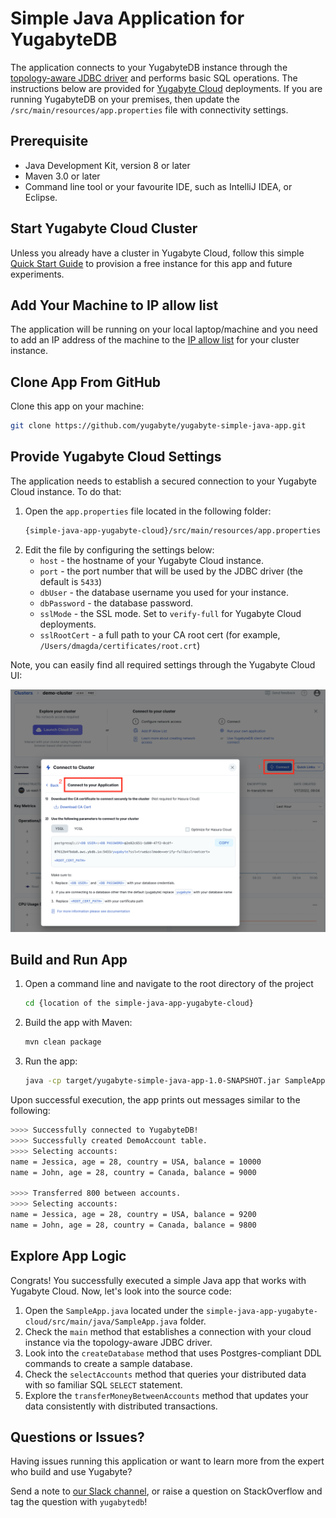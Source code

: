 # Simple Java Application for YugabyteDB

The application connects to your YugabyteDB instance through the 
[topology-aware JDBC driver](https://docs.yugabyte.com/latest/integrations/jdbc-driver/) and performs basic SQL 
operations. The instructions below are provided for [Yugabyte Cloud](https://cloud.yugabyte.com/) deployments. 
If you are running YugabyteDB on your premises, then update the `/src/main/resources/app.properties` file with 
connectivity settings.

## Prerequisite
* Java Development Kit, version 8 or later
* Maven 3.0 or later
* Command line tool or your favourite IDE, such as IntelliJ IDEA, or Eclipse.

## Start Yugabyte Cloud Cluster

Unless you already have a cluster in Yugabyte Cloud, follow this simple 
[Quick Start Guide](https://docs.yugabyte.com/latest/yugabyte-cloud/cloud-quickstart/qs-add/) to provision a free
instance for this app and future experiments.

## Add Your Machine to IP allow list

The application will be running on your local laptop/machine and you need to add an IP address of the machine to the
[IP allow list](https://docs.yugabyte.com/latest/yugabyte-cloud/cloud-secure-clusters/add-connections/#manage-ip-allow-lists)
for your cluster instance. 

## Clone App From GitHub

Clone this app on your machine:

```bash
git clone https://github.com/yugabyte/yugabyte-simple-java-app.git
```

## Provide Yugabyte Cloud Settings

The application needs to establish a secured connection to your Yugabyte Cloud instance. To do that:
1. Open the `app.properties` file located in the following folder:
   ```bash
   {simple-java-app-yugabyte-cloud}/src/main/resources/app.properties
   ```
2. Edit the file by configuring the settings below:
   * `host` - the hostname of your Yugabyte Cloud instance.
   * `port` - the port number that will be used by the JDBC driver (the default is `5433`)
   * `dbUser` - the database username you used for your instance.
   * `dbPassword` - the database password.
   * `sslMode` - the SSL mode. Set to `verify-full` for Yugabyte Cloud deployments.
   * `sslRootCert` - a full path to your CA root cert (for example, `/Users/dmagda/certificates/root.crt`) 

Note, you can easily find all required settings through the Yugabyte Cloud UI:

![image](src/main/resources/cloud_app_settings.png)

## Build and Run App

1. Open a command line and navigate to the root directory of the project
    ```bash
   cd {location of the simple-java-app-yugabyte-cloud}
    ```
2. Build the app with Maven:
    ```bash
    mvn clean package
    ```
3. Run the app:
    ```bash
    java -cp target/yugabyte-simple-java-app-1.0-SNAPSHOT.jar SampleApp
    ```

Upon successful execution, the app prints out messages similar to the following:

```bash
>>>> Successfully connected to YugabyteDB!
>>>> Successfully created DemoAccount table.
>>>> Selecting accounts:
name = Jessica, age = 28, country = USA, balance = 10000
name = John, age = 28, country = Canada, balance = 9000

>>>> Transferred 800 between accounts.
>>>> Selecting accounts:
name = Jessica, age = 28, country = USA, balance = 9200
name = John, age = 28, country = Canada, balance = 9800
```

## Explore App Logic

Congrats! You successfully executed a simple Java app that works with Yugabyte Cloud. Now, let's look into the source 
code: 
1. Open the `SampleApp.java` located under the `simple-java-app-yugabyte-cloud/src/main/java/SampleApp.java` folder.
2. Check the `main` method that establishes a connection with your cloud instance via the topology-aware JDBC driver.
3. Look into the `createDatabase` method that uses Postgres-compliant DDL commands to create a sample database.
4. Check the `selectAccounts` method that queries your distributed data with so familiar SQL `SELECT` statement.
5. Explore the `transferMoneyBetweenAccounts` method that updates your data consistently with distributed transactions.

## Questions or Issues?

Having issues running this application or want to learn more from the expert who build and use Yugabyte?

Send a note to [our Slack channel](https://join.slack.com/t/yugabyte-db/shared_invite/zt-xbd652e9-3tN0N7UG0eLpsace4t1d2A),
or raise a question on StackOverflow and tag the question with `yugabytedb`!
